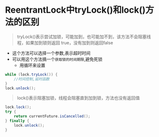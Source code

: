 # ReentrantLock中tryLock()和lock()⽅法的区别 

>  tryLock()表示尝试加锁，可能加到，也可能加不到，该⽅法不会阻塞线程，如果加到锁则返回 true，没有加到则返回false 

- 这个方法可以选择一个参数,表示超时时间
- 可以用这个方法搞一个`获取锁的时间期限`,避免死锁
  - 用循环来设置

```java
while (lock.tryLock()) {
	//时间控制,延时函数
}
lock.unlock();
```

> lock()表示阻塞加锁，线程会阻塞直到加到锁，⽅法也没有返回值 

```java
lock.lock();
try {
    return currentFuture.isCancelled();
} finally {
    lock.unlock();
}
```

